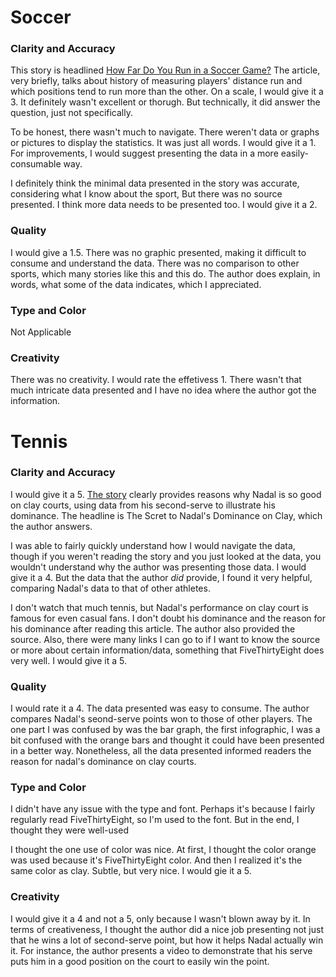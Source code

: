 # Soccer

### Clarity and Accuracy
This story is headlined [How Far Do You Run in a Soccer Game?](https://www.active.com/soccer/articles/how-far-do-you-run-during-a-soccer-game-872900) The article, very briefly, talks about history of measuring players' distance run and which positions tend to run more than the other. On a scale, I would give it a 3. It definitely wasn't excellent or thorugh. But technically, it did answer the question, just not specifically. 

To be honest, there wasn't much to navigate. There weren't data or graphs or pictures to display the statistics. It was just all words. I would give it a 1. For improvements, I would suggest presenting the data in a more easily-consumable way.

I definitely think the minimal data presented in the story was accurate, considering what I know about the sport, But there was no source presented. I think more data needs to be presented too. I would give it a 2.

### Quality
I would give a 1.5. There was no graphic presented, making it difficult to consume and understand the data. There was no comparison to other sports, which many stories like this and this do. The author does explain, in words, what some of the data indicates, which I appreciated. 

### Type and Color
Not Applicable

### Creativity
There was no creativity. I would rate the effetivess 1. There wasn't that much intricate data presented and I have no idea where the author got the information.



# Tennis

### Clarity and Accuracy

I would give it a 5. [The story](https://fivethirtyeight.com/features/the-secret-to-nadals-dominance-on-clay/) clearly provides reasons why Nadal is so good on clay courts, using data from his second-serve to illustrate his dominance. The headline is The Scret to Nadal's Dominance on Clay, which the author answers.

I was able to fairly quickly understand how I would navigate the data, though if you weren't reading the story and you just looked at the data, you wouldn't understand why the author was presenting those data. I would give it a 4. But the data that the author *did* provide, I found it very helpful, comparing Nadal's data to that of other athletes. 

I don't watch that much tennis, but Nadal's performance on clay court is famous for even casual fans. I don't doubt his dominance and the reason for his dominance after reading this article. The author also provided the source. Also, there were many links I can go to if I want to know the source or more about certain information/data, something that FiveThirtyEight does very well. I would give it a 5.

### Quality

I would rate it a 4. The data presented was easy to consume. The author compares Nadal's seond-serve points won to those of other players. The one part I was confused by was the bar graph, the first infographic, I was a bit confused with the orange bars and thought it could have been presented in a better way. Nonetheless, all the data presented informed readers the reason for nadal's dominance on clay courts.  

### Type and Color

I didn't have any issue with the type and font. Perhaps it's because I fairly regularly read FiveThirtyEight, so I'm used to the font. But in the end, I thought they were well-used

I thought the one use of color was nice. At first, I thought the color orange was used because it's FiveThirtyEight color. And then I realized it's the same color as clay. Subtle, but very nice. I would gie it a 5.

### Creativity

I would give it a 4 and not a 5, only because I wasn't blown away by it. In terms of creativeness, I thought the author did a nice job presenting not just that he wins a lot of second-serve point, but how it helps Nadal actually win it. For instance, the author presents a video to demonstrate that his serve puts him in a good position on the court to easily win the point. 
